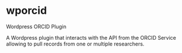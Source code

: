 # wporcid
Wordpress ORCID Plugin

A Wordpress plugin that interacts with the API from the ORCID Service allowing to pull records from one or multiple researchers.
